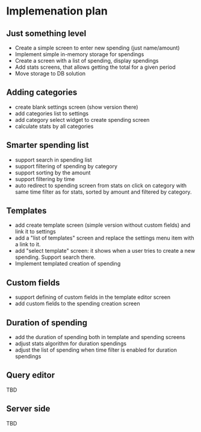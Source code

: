 # Implemenation plan

## Just something level

- Create a simple screen to enter new spending (just name/amount)
- Implement simple in-memory storage for spendings
- Create a screen with a list of spending, display spendings
- Add stats screens, that allows getting the total for a given period
- Move storage to DB solution

## Adding categories

- create blank settings screen (show version there)
- add categories list to settings
- add category select widget to create spending screen
- calculate stats by all categories

## Smarter spending list
- support search in spending list
- support filtering of spending by category
- support sorting by the amount
- support filtering by time
- auto redirect to spending screen from stats on click
on category with same time filter as for stats, sorted by
amount and filtered by category.

## Templates

- add create template screen (simple version without custom fields) 
and link it to settings
- add a "list of templates" screen and replace the settings menu item with a link to it.
- add "select template" screen: it shows when a user tries
to create a new spending. Support search there.
- Implement templated creation of spending

## Custom fields

- support defining of custom fields in the template editor screen
- add custom fields to the spending creation screen

## Duration of spending

- add the duration of spending both in template and spending screens
- adjust stats algorithm for duration spendings
- adjust the list of spending when time filter is enabled for duration spendings

## Query editor
TBD

## Server side
TBD
